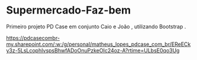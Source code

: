 # Supermercado-Faz-bem
Primeiro projeto PD Case em conjunto Caio e João , utilizando Bootstrap .

https://pdcasecombr-my.sharepoint.com/:w:/g/personal/matheus_lopes_pdcase_com_br/EReECky3z-5LsLcophIvspsBhwfADoOnuPzkeOIc24oz-A?rtime=ULbsE0qo3Ug
